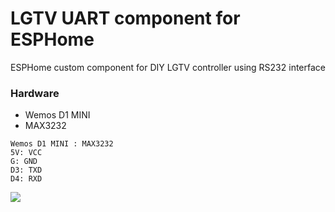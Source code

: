 # LGTV UART component for ESPHome

ESPHome custom component for DIY LGTV controller using RS232 interface

### Hardware
- Wemos D1 MINI
- MAX3232

```
Wemos D1 MINI : MAX3232
5V: VCC
G: GND
D3: TXD
D4: RXD
```

<div>
<img src="https://user-images.githubusercontent.com/54183150/80918265-061b7280-8d9f-11ea-8176-2a823d6c3d5a.jpg">
</div>
